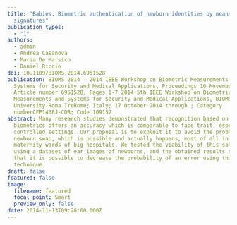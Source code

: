 ```yaml
---
title: "Babies: Biometric authentication of newborn identities by means of ear
  signatures"
publication_types:
  - "1"
authors:
  - admin
  - Andrea Casanova
  - Maria De Marsico
  - Daniel Riccio
doi: 10.1109/BIOMS.2014.6951528
publication: BIOMS 2014 - 2014 IEEE Workshop on Biometric Measurements and
  Systems for Security and Medical Applications, Proceedings 10 November 2014,
  Article number 6951528, Pages 1-7 2014 5th IEEE Workshop on Biometric
  Measurements and Systems for Security and Medical Applications, BIOMS 2014;
  University Roma TreRome; Italy; 17 October 2014 through ; Category
  numberCFP1438J-CDR; Code 109157
abstract: Many research studies demonstrated that recognition based on ear
  biometrics offers an accuracy which is comparable to face trait, especially in
  controlled settings. Our proposal is to exploit it to avoid the problem of
  newborn swap, which is possible and actually happens, most of all in crowded
  maternity wards of big hospitals. We tested the viability of this solution
  using a dataset of ear images of newborns, and the obtained results testify
  that it is possible to decrease the probability of an error using this
  technique.
draft: false
featured: false
image:
  filename: featured
  focal_point: Smart
  preview_only: false
date: 2014-11-13T09:28:00.000Z
---
```

